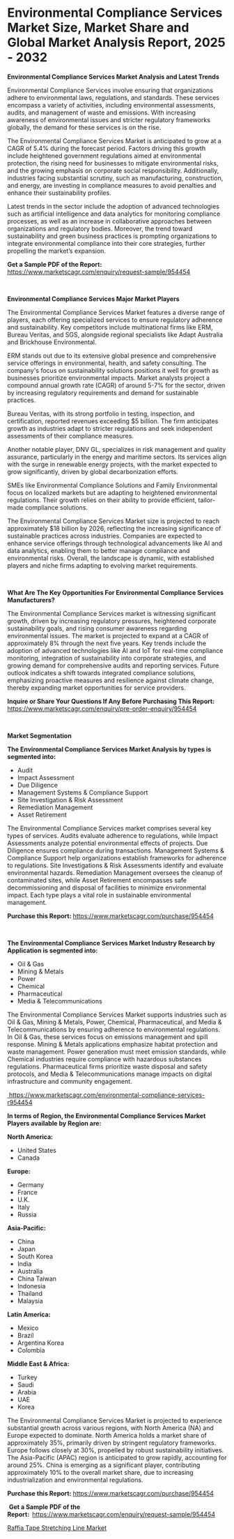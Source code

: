 <p><h1>Environmental Compliance Services Market Size, Market Share and Global Market Analysis Report, 2025 - 2032</h1></p><p><strong>Environmental Compliance Services Market Analysis and Latest Trends</strong></p>
<p><p>Environmental Compliance Services involve ensuring that organizations adhere to environmental laws, regulations, and standards. These services encompass a variety of activities, including environmental assessments, audits, and management of waste and emissions. With increasing awareness of environmental issues and stricter regulatory frameworks globally, the demand for these services is on the rise.</p><p>The Environmental Compliance Services Market is anticipated to grow at a CAGR of 5.4% during the forecast period. Factors driving this growth include heightened government regulations aimed at environmental protection, the rising need for businesses to mitigate environmental risks, and the growing emphasis on corporate social responsibility. Additionally, industries facing substantial scrutiny, such as manufacturing, construction, and energy, are investing in compliance measures to avoid penalties and enhance their sustainability profiles.</p><p>Latest trends in the sector include the adoption of advanced technologies such as artificial intelligence and data analytics for monitoring compliance processes, as well as an increase in collaborative approaches between organizations and regulatory bodies. Moreover, the trend toward sustainability and green business practices is prompting organizations to integrate environmental compliance into their core strategies, further propelling the market’s expansion.</p></p>
<p><strong>Get a Sample PDF of the Report:&nbsp;</strong> <a href="https://www.marketscagr.com/enquiry/request-sample/954454?utm_campaign=2998&utm_medium=2&utm_source=Github&utm_content=ia&utm_term=07032025&utm_id=environmental-compliance-services">https://www.marketscagr.com/enquiry/request-sample/954454</a></p>
<p>&nbsp;</p>
<p><strong>Environmental Compliance Services Major Market Players</strong></p>
<p><p>The Environmental Compliance Services Market features a diverse range of players, each offering specialized services to ensure regulatory adherence and sustainability. Key competitors include multinational firms like ERM, Bureau Veritas, and SGS, alongside regional specialists like Adapt Australia and Brickhouse Environmental.</p><p>ERM stands out due to its extensive global presence and comprehensive service offerings in environmental, health, and safety consulting. The company's focus on sustainability solutions positions it well for growth as businesses prioritize environmental impacts. Market analysts project a compound annual growth rate (CAGR) of around 5-7% for the sector, driven by increasing regulatory requirements and demand for sustainable practices.</p><p>Bureau Veritas, with its strong portfolio in testing, inspection, and certification, reported revenues exceeding $5 billion. The firm anticipates growth as industries adapt to stricter regulations and seek independent assessments of their compliance measures.</p><p>Another notable player, DNV GL, specializes in risk management and quality assurance, particularly in the energy and maritime sectors. Its services align with the surge in renewable energy projects, with the market expected to grow significantly, driven by global decarbonization efforts.</p><p>SMEs like Environmental Compliance Solutions and Family Environmental focus on localized markets but are adapting to heightened environmental regulations. Their growth relies on their ability to provide efficient, tailor-made compliance solutions.</p><p>The Environmental Compliance Services Market size is projected to reach approximately $18 billion by 2026, reflecting the increasing significance of sustainable practices across industries. Companies are expected to enhance service offerings through technological advancements like AI and data analytics, enabling them to better manage compliance and environmental risks. Overall, the landscape is dynamic, with established players and niche firms adapting to evolving market requirements.</p></p>
<p>&nbsp;</p>
<p><strong>What Are The Key Opportunities For Environmental Compliance Services Manufacturers?</strong></p>
<p><p>The Environmental Compliance Services market is witnessing significant growth, driven by increasing regulatory pressures, heightened corporate sustainability goals, and rising consumer awareness regarding environmental issues. The market is projected to expand at a CAGR of approximately 8% through the next five years. Key trends include the adoption of advanced technologies like AI and IoT for real-time compliance monitoring, integration of sustainability into corporate strategies, and growing demand for comprehensive audits and reporting services. Future outlook indicates a shift towards integrated compliance solutions, emphasizing proactive measures and resilience against climate change, thereby expanding market opportunities for service providers.</p></p>
<p><strong>Inquire or Share Your Questions If Any Before Purchasing This Report:</strong> <a href="https://www.marketscagr.com/enquiry/pre-order-enquiry/954454?utm_campaign=2998&utm_medium=2&utm_source=Github&utm_content=ia&utm_term=07032025&utm_id=environmental-compliance-services">https://www.marketscagr.com/enquiry/pre-order-enquiry/954454</a></p>
<p>&nbsp;</p>
<p><strong>Market Segmentation</strong></p>
<p><strong>The Environmental Compliance Services Market Analysis by types is segmented into:</strong></p>
<p><ul><li>Audit</li><li>Impact Assessment</li><li>Due Diligence</li><li>Management Systems & Compliance Support</li><li>Site Investigation & Risk Assessment</li><li>Remediation Management</li><li>Asset Retirement</li></ul></p>
<p><p>The Environmental Compliance Services market comprises several key types of services. Audits evaluate adherence to regulations, while Impact Assessments analyze potential environmental effects of projects. Due Diligence ensures compliance during transactions. Management Systems & Compliance Support help organizations establish frameworks for adherence to regulations. Site Investigations & Risk Assessments identify and evaluate environmental hazards. Remediation Management oversees the cleanup of contaminated sites, while Asset Retirement encompasses safe decommissioning and disposal of facilities to minimize environmental impact. Each type plays a vital role in sustainable environmental management.</p></p>
<p><strong>Purchase this Report:&nbsp;</strong><a href="https://www.marketscagr.com/purchase/954454?utm_campaign=2998&utm_medium=2&utm_source=Github&utm_content=ia&utm_term=07032025&utm_id=environmental-compliance-services">https://www.marketscagr.com/purchase/954454</a></p>
<p>&nbsp;</p>
<p><strong>The Environmental Compliance Services Market Industry Research by Application is segmented into:</strong></p>
<p><ul><li>Oil & Gas</li><li>Mining & Metals</li><li>Power</li><li>Chemical</li><li>Pharmaceutical</li><li>Media & Telecommunications</li></ul></p>
<p><p>The Environmental Compliance Services Market supports industries such as Oil & Gas, Mining & Metals, Power, Chemical, Pharmaceutical, and Media & Telecommunications by ensuring adherence to environmental regulations. In Oil & Gas, these services focus on emissions management and spill response. Mining & Metals applications emphasize habitat protection and waste management. Power generation must meet emission standards, while Chemical industries require compliance with hazardous substances regulations. Pharmaceutical firms prioritize waste disposal and safety protocols, and Media & Telecommunications manage impacts on digital infrastructure and community engagement.</p></p>
<p><a href="https://www.marketscagr.com/environmental-compliance-services-r954454?utm_campaign=2998&utm_medium=2&utm_source=Github&utm_content=ia&utm_term=07032025&utm_id=environmental-compliance-services">&nbsp;https://www.marketscagr.com/environmental-compliance-services-r954454</a></p>
<p><strong>In terms of Region, the Environmental Compliance Services Market Players available by Region are:</strong></p>
<p>
    <p> <strong> North America: </strong>
        <ul>
            <li>United States</li>
            <li>Canada</li>
        </ul>
        </p> 
    <p> <strong> Europe: </strong>
        <ul>
            <li>Germany</li>
            <li>France</li>
            <li>U.K.</li>
            <li>Italy</li>
            <li>Russia</li>
        </ul>
        </p> 
    <p> <strong> Asia-Pacific: </strong>
        <ul>
            <li>China</li>
            <li>Japan</li>
            <li>South Korea</li>
            <li>India</li>
            <li>Australia</li>
            <li>China Taiwan</li>
            <li>Indonesia</li>
            <li>Thailand</li>
            <li>Malaysia</li>
        </ul>
        </p> 
    <p> <strong> Latin America: </strong>
        <ul>
            <li>Mexico</li>
            <li>Brazil</li>
            <li>Argentina Korea</li>
            <li>Colombia</li>
        </ul>
        </p> 
    <p> <strong> Middle East & Africa: </strong>
        <ul>
            <li>Turkey</li>
            <li>Saudi</li>
            <li>Arabia</li>
            <li>UAE</li>
            <li>Korea</li>
        </ul>
    </p>
    </p>
<p><p>The Environmental Compliance Services Market is projected to experience substantial growth across various regions, with North America (NA) and Europe expected to dominate. North America holds a market share of approximately 35%, primarily driven by stringent regulatory frameworks. Europe follows closely at 30%, propelled by robust sustainability initiatives. The Asia-Pacific (APAC) region is anticipated to grow rapidly, accounting for around 25%. China is emerging as a significant player, contributing approximately 10% to the overall market share, due to increasing industrialization and environmental regulations.</p></p>
<p><strong>Purchase this Report: </strong><a href="https://www.marketscagr.com/purchase/954454?utm_campaign=2998&utm_medium=2&utm_source=Github&utm_content=ia&utm_term=07032025&utm_id=environmental-compliance-services">https://www.marketscagr.com/purchase/954454</a></p>
<p>&nbsp;<strong>Get a Sample PDF of the Report:&nbsp;&nbsp;</strong><a href="https://www.marketscagr.com/enquiry/request-sample/954454?utm_campaign=2998&utm_medium=2&utm_source=Github&utm_content=ia&utm_term=07032025&utm_id=environmental-compliance-services">https://www.marketscagr.com/enquiry/request-sample/954454</a></p>
<p><strong></strong></p>
<p><p><a href="https://github.com/verikaahova/Market-Research-Report-List-1/blob/main/raffia-tape-stretching-line-market.md?utm_campaign=2998&utm_medium=2&utm_source=Github&utm_content=ia&utm_term=07032025&utm_id=environmental-compliance-services">Raffia Tape Stretching Line Market</a></p></p>